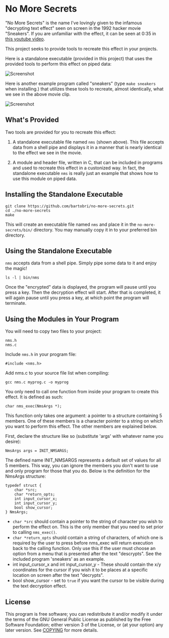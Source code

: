 No More Secrets
===============

"No More Secrets" is the name I've lovingly given to the infamous "decrypting text effect" seen on
screen in the 1992 hacker movie "Sneakers". If you are unfamiliar with the effect, it can be seen
at 0:35 in [this youtube video](https://www.youtube.com/watch?v=F5bAa6gFvLs).

This project seeks to provide tools to recreate this effect in your projects.

Here is a standalone executable (provided in this project) that uses the provided tools to perform this
effect on piped data:

![Screenshot](http://i.imgur.com/ezF3xkN.gif)

Here is another example program called "sneakers" (type `make sneakers` when installing.) that
utilizes these tools to recreate, almost identically, what we see in the above movie clip.

![Screenshot](http://www.tackboard.world/no_more_secrets.gif)

What's Provided
---------------

Two tools are provided for you to recreate this effect:

1. A standalone executable file named `nms` (shown above). This file accepts data from a shell pipe and displays it in a manner that is nearly identical to the effect we see in the movie.

2. A module and header file, written in C, that can be included in programs and used to recreate this effect in a custonized way. In fact, the standalone executable `nms` is really just an example that shows how to use this module on piped data.

Installing the Standalone Executable
------------------------------------
```
git clone https://github.com/bartobri/no-more-secrets.git
cd ./no-more-secrets
make
```

This will create an executable file named `nms` and place it in the `no-more-secrets/bin/` directory.
You may manually copy it in to your preferred bin directory.

Using the Standalone Executable
-------------------------------

`nms` accepts data from a shell pipe. Simply pipe some data to it and enjoy the magic!
```
ls -l | bin/nms
```
Once the "encrypted" data is displayed, the program will pause until you press a key. Then the
decryption effect will start. After that is completed, it will again pause until
you press a key, at which point the program will terminate.

Using the Modules in Your Program
---------------------------------

You will need to copy two files to your project:

```
nms.h
nms.c
```
Include `nms.h` in your program file:

```
#include <nms.h>
```
Add nms.c to your source file list when compiling:
```
gcc nms.c myprog.c -o myprog
```
You only need to call one function from inside your program to create this effect. It is defined as
such:
```
char nms_exec(NmsArgs *);
```
This function only takes one argument: a pointer to a structure containing 5 members. One of these
members is a character pointer to a string on which you want to perform this effect. The other
members are explained below.

First, declare the structure like so (substitute 'args' with whatever name you desire):
```
NmsArgs args = INIT_NMSARGS;
```
The defined name INIT_NMSARGS represents a default set of values for all 5 members. This way, you can
ignore the members you don't want to use and only program for those that you do. Below is the
definition for the NmsArgs structure:
```
typedef struct {
    char *src;
    char *return_opts;
    int input_cursor_x;
    int input_cursor_y;
    bool show_cursor;
} NmsArgs;
```
* `char *src` should contain a pointer to the string of character you wish to perform the effect on. This is the only member that you need to set prior to calling `nms_exec()`.
* `char *return_opts` shuold contain a string of characters, of which one is required by the user to press before nms_exec will return execution back to the calling function. Only use this if the user must choose an option from a menu that is presented after the text "descrypts". See the included program 'sneakers' as an example.
* int input_cursor_x and int input_cursor_y - These should contain the x/y coordinates for the cursor if you wish it to be places at a specific location on screen after the text "decrypts".
* bool show_cursor - set to `true` if you want the cursor to be visible during the text decryption effect.

License
-------

This program is free software; you can redistribute it and/or modify it under the terms of the GNU
General Public License as published by the Free Software Foundation; either version 3 of the License,
or (at your option) any later version.  See [COPYING](COPYING) for more details.
